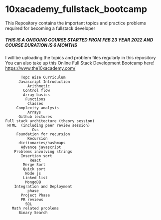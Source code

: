 # 10xacademy_fullstack_bootcamp

This Repository contains the important topics and practice problems required for becoming a fullstack developer
##### THIS IS A ONGOING COURSE STARTED FROM FEB 23 YEAR 2022 AND COURSE DURATION IS 6 MONTHS #####
I will be uploading the topics and problem files regularly in this repository
You can also take up this Online Full Stack Development Bootcamp
here! https://www.the10xacademy.com/

           Topc Wise Curriculum
          Javascript Introduction
              Arithmetic
            Control flow
            Array basics
             Functions
              Classes
         Complexity analysis
              Arrays
          Github lectures
    Full stack architecture (theory session)
     HTML  (including peer review session)
                Css
         Foundation for recursion
              Recursion
          dictionaries/hashmaps
           Advance javascript
        Problems involving strings
           Insertion sort
               React
            Merge Sort
            Quick sort
             Node js
            Linked list
             MongoDB
        Integration and Deployment 
              phase
           Project Phase
           PR reviews
             SQL
       Math related problems
          Binary Search


       
         
